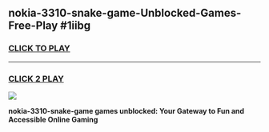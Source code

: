 
## nokia-3310-snake-game-Unblocked-Games-Free-Play #1iibg
<h3>
<a href="https://us.freeplayer.one?title=nokia-3310-snake-game&ref=9M">CLICK TO PLAY</a></h3>
<hr>

<h3>
<a href="https://us.freeplayer.one?title=nokia-3310-snake-game&ref=9M">CLICK 2 PLAY</a>
  
</h3>

<a href="https://us.freeplayer.one?title=nokia-3310-snake-game&ref=9M"><img src="https://clearcache.store/games.png"></a>


**nokia-3310-snake-game games unblocked: Your Gateway to Fun and Accessible Online Gaming**
